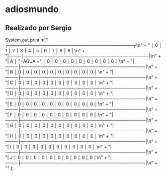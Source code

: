 # adiosmundo

## Realizado por Sergio
System.out.println(
"     ┌────────────────────────────────────────┬\n" + 
"     │ 0 │ 1 │ 2 │ 3 │ 4 │ 5 │ 6 │ 7 │ 8 │ 9  │\n" + 		
"|────├────────────────────────────────────────|\n" +  
"| A  │ "+AGUA +" │ 0 │ 0 │ 0 │ 0 │ 0 │ 0 │ 0 │ 0 │ 0  │ \n" +
"|────├────────────────────────────────────────|\n" +  
"| B  │ 0 │ 0 │ 0 │ 0 │ 0 │ 0 │ 0 │ 0 │ 0 │ 0  │ \n" +
"|────├────────────────────────────────────────|\n" +  
"| C  │ 0 │ 0 │ 0 │ 0 │ 0 │ 0 │ 0 │ 0 │ 0 │ 0  │ \n" +
"|────├────────────────────────────────────────|\n" +  
"| D  │ 0 │ 0 │ 0 │ 0 │ 0 │ 0 │ 0 │ 0 │ 0 │ 0  │ \n" +
"|────├────────────────────────────────────────|\n" +  
"| E  │ 0 │ 0 │ 0 │ 0 │ 0 │ 0 │ 0 │ 0 │ 0 │ 0  │ \n" +
"|────├────────────────────────────────────────|\n" +  
"| F  │ 0 │ 0 │ 0 │ 0 │ 0 │ 0 │ 0 │ 0 │ 0 │ 0  │ \n" +
"|────├────────────────────────────────────────|\n" +  
"| G  │ 0 │ 0 │ 0 │ 0 │ 0 │ 0 │ 0 │ 0 │ 0 │ 0  │ \n" +
"|────├────────────────────────────────────────|\n" +  
"| H  │ 0 │ 0 │ 0 │ 0 │ 0 │ 0 │ 0 │ 0 │ 0 │ 0  │ \n" +
"|────├────────────────────────────────────────|\n" +  
"| I  │ 0 │ 0 │ 0 │ 0 │ 0 │ 0 │ 0 │ 0 │ 0 │ 0  │ \n" +
"|────├────────────────────────────────────────|\n" +  
"| J  │ 0 │ 0 │ 0 │ 0 │ 0 │ 0 │ 0 │ 0 │ 0 │ 0  │\n" + 
"|────├────────────────────────────────────────|\n" +  
		""
			);
		
